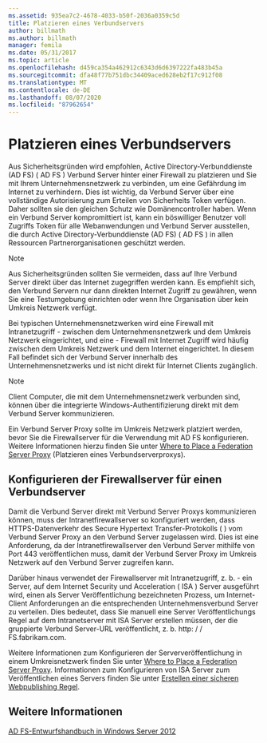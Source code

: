 ```yaml
---
ms.assetid: 935ea7c2-4678-4033-b50f-2036a0359c5d
title: Platzieren eines Verbundservers
author: billmath
ms.author: billmath
manager: femila
ms.date: 05/31/2017
ms.topic: article
ms.openlocfilehash: d459ca354a462912c6343d6d6397222fa483b45a
ms.sourcegitcommit: dfa48f77b751dbc34409aced628eb2f17c912f08
ms.translationtype: MT
ms.contentlocale: de-DE
ms.lasthandoff: 08/07/2020
ms.locfileid: "87962654"
---
```

# <a name="where-to-place-a-federation-server"></a>Platzieren eines Verbundservers

Aus Sicherheitsgründen wird empfohlen, Active Directory-Verbunddienste (AD FS) \( AD FS \) Verbund Server hinter einer Firewall zu platzieren und Sie mit Ihrem Unternehmensnetzwerk zu verbinden, um eine Gefährdung im Internet zu verhindern. Dies ist wichtig, da Verbund Server über eine vollständige Autorisierung zum Erteilen von Sicherheits Token verfügen. Daher sollten sie den gleichen Schutz wie Domänencontroller haben. Wenn ein Verbund Server kompromittiert ist, kann ein böswilliger Benutzer voll Zugriffs Token für alle Webanwendungen und Verbund Server ausstellen, die durch Active Directory-Verbunddienste (AD FS) \( AD FS \) in allen Ressourcen Partnerorganisationen geschützt werden.

> [!NOTE]
> Aus Sicherheitsgründen sollten Sie vermeiden, dass auf Ihre Verbund Server direkt über das Internet zugegriffen werden kann. Es empfiehlt sich, den Verbund Servern nur dann direkten Internet Zugriff zu gewähren, wenn Sie eine Testumgebung einrichten oder wenn Ihre Organisation über kein Umkreis Netzwerk verfügt.

Bei typischen Unternehmensnetzwerken wird eine Firewall mit Intranetzugriff \- zwischen dem Unternehmensnetzwerk und dem Umkreis Netzwerk eingerichtet, und eine \- Firewall mit Internet Zugriff wird häufig zwischen dem Umkreis Netzwerk und dem Internet eingerichtet. In diesem Fall befindet sich der Verbund Server innerhalb des Unternehmensnetzwerks und ist nicht direkt für Internet Clients zugänglich.

> [!NOTE]
> Client Computer, die mit dem Unternehmensnetzwerk verbunden sind, können über die integrierte Windows-Authentifizierung direkt mit dem Verbund Server kommunizieren.

Ein Verbund Server Proxy sollte im Umkreis Netzwerk platziert werden, bevor Sie die Firewallserver für die Verwendung mit AD FS konfigurieren. Weitere Informationen hierzu finden Sie unter [Where to Place a Federation Server Proxy](Where-to-Place-a-Federation-Server-Proxy.md) (Platzieren eines Verbundserverproxys).

## <a name="configuring-your-firewall-servers-for-a-federation-server"></a>Konfigurieren der Firewallserver für einen Verbundserver
Damit die Verbund Server direkt mit Verbund Server Proxys kommunizieren können, muss der Intranetfirewallserver so konfiguriert werden, dass HTTPS-Datenverkehr des Secure Hypertext Transfer-Protokolls \( \) vom Verbund Server Proxy an den Verbund Server zugelassen wird. Dies ist eine Anforderung, da der Intranetfirewallserver den Verbund Server mithilfe von Port 443 veröffentlichen muss, damit der Verbund Server Proxy im Umkreis Netzwerk auf den Verbund Server zugreifen kann.

Darüber hinaus verwendet der Firewallserver mit Intranetzugriff, z. b. \- ein Server, auf dem Internet Security und Acceleration \( ISA \) Server ausgeführt wird, einen als Server Veröffentlichung bezeichneten Prozess, um Internet-Client Anforderungen an die entsprechenden Unternehmensverbund Server zu verteilen. Dies bedeutet, dass Sie manuell eine Server Veröffentlichungs Regel auf dem Intranetserver mit ISA Server erstellen müssen, der die gruppierte Verbund Server-URL veröffentlicht, z. b. http: \/ \/ FS.fabrikam.com.

Weitere Informationen zum Konfigurieren der Serververöffentlichung in einem Umkreisnetzwerk finden Sie unter [Where to Place a Federation Server Proxy](Where-to-Place-a-Federation-Server-Proxy.md). Informationen zum Konfigurieren von ISA Server zum Veröffentlichen eines Servers finden Sie unter [Erstellen einer sicheren Webpublishing Regel](https://go.microsoft.com/fwlink/?LinkId=75182).

## <a name="see-also"></a>Weitere Informationen
[AD FS-Entwurfshandbuch in Windows Server 2012](AD-FS-Design-Guide-in-Windows-Server-2012.md)

